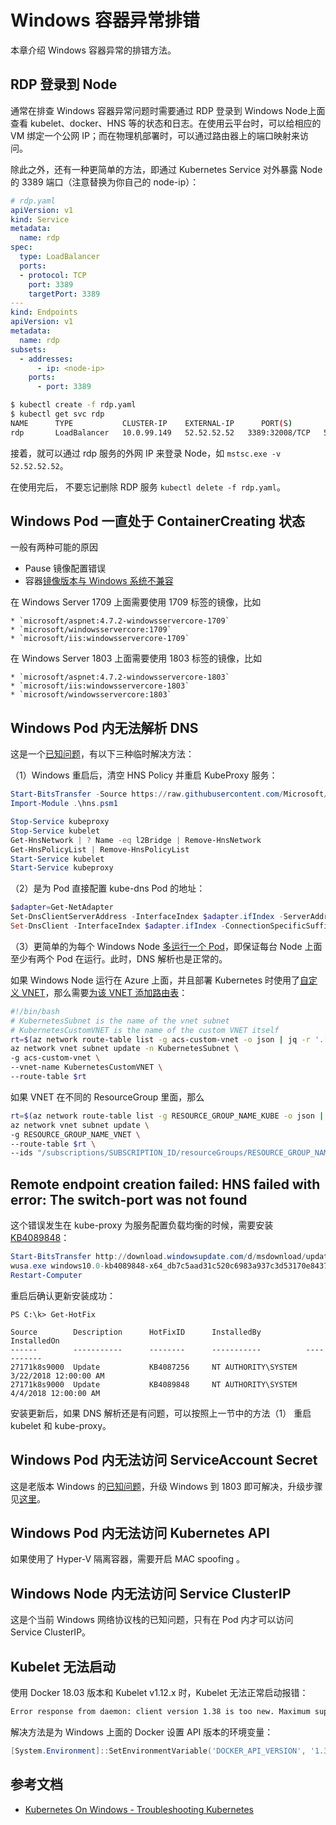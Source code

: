 # Windows 容器异常排错

本章介绍 Windows 容器异常的排错方法。

## RDP 登录到 Node

通常在排查 Windows 容器异常问题时需要通过 RDP 登录到 Windows Node上面查看 kubelet、docker、HNS 等的状态和日志。在使用云平台时，可以给相应的 VM 绑定一个公网 IP；而在物理机部署时，可以通过路由器上的端口映射来访问。

除此之外，还有一种更简单的方法，即通过 Kubernetes Service 对外暴露 Node 的 3389 端口（注意替换为你自己的 node-ip）：

```yaml
# rdp.yaml
apiVersion: v1
kind: Service
metadata:
  name: rdp
spec:
  type: LoadBalancer
  ports:
  - protocol: TCP
    port: 3389
    targetPort: 3389
---
kind: Endpoints
apiVersion: v1
metadata:
  name: rdp
subsets:
  - addresses:
      - ip: <node-ip>
    ports:
      - port: 3389
```

```sh
$ kubectl create -f rdp.yaml
$ kubectl get svc rdp
NAME      TYPE           CLUSTER-IP    EXTERNAL-IP      PORT(S)        AGE
rdp       LoadBalancer   10.0.99.149   52.52.52.52   3389:32008/TCP   5m
```

接着，就可以通过 rdp 服务的外网 IP 来登录 Node，如 `mstsc.exe -v 52.52.52.52`。

在使用完后， 不要忘记删除 RDP 服务 `kubectl delete -f rdp.yaml`。

## Windows Pod 一直处于 ContainerCreating 状态

一般有两种可能的原因

* Pause 镜像配置错误
* 容器[镜像版本与 Windows 系统不兼容](https://docs.microsoft.com/en-us/virtualization/windowscontainers/deploy-containers/version-compatibility)



在 Windows Server 1709 上面需要使用 1709 标签的镜像，比如

    * `microsoft/aspnet:4.7.2-windowsservercore-1709`
    * `microsoft/windowsservercore:1709`
    * `microsoft/iis:windowsservercore-1709`



在 Windows Server 1803 上面需要使用 1803 标签的镜像，比如

    * `microsoft/aspnet:4.7.2-windowsservercore-1803`
    * `microsoft/iis:windowsservercore-1803`
    * `microsoft/windowsservercore:1803`


## Windows Pod 内无法解析 DNS

这是一个[已知问题](https://github.com/Azure/acs-engine/issues/2027)，有以下三种临时解决方法：

（1）Windows 重启后，清空 HNS Policy 并重启 KubeProxy 服务：

```powershell
Start-BitsTransfer -Source https://raw.githubusercontent.com/Microsoft/SDN/master/Kubernetes/windows/hns.psm1
Import-Module .\hns.psm1

Stop-Service kubeproxy
Stop-Service kubelet
Get-HnsNetwork | ? Name -eq l2Bridge | Remove-HnsNetwork
Get-HnsPolicyList | Remove-HnsPolicyList
Start-Service kubelet
Start-Service kubeproxy
```

（2）是为 Pod 直接配置 kube-dns Pod 的地址：

```powershell
$adapter=Get-NetAdapter
Set-DnsClientServerAddress -InterfaceIndex $adapter.ifIndex -ServerAddresses 10.244.0.4,10.244.0.6
Set-DnsClient -InterfaceIndex $adapter.ifIndex -ConnectionSpecificSuffix "default.svc.cluster.local"
```

（3）更简单的为每个 Windows Node [多运行一个 Pod](https://github.com/Azure/acs-engine/issues/2027#issuecomment-373767442)，即保证每台 Node 上面至少有两个 Pod 在运行。此时，DNS 解析也是正常的。

如果 Windows Node 运行在 Azure 上面，并且部署 Kubernetes 时使用了[自定义 VNET](https://github.com/Azure/acs-engine/blob/master/docs/kubernetes/features.md#feat-custom-vnet)，那么需要[为该 VNET 添加路由表](https://github.com/Azure/acs-engine/blob/master/docs/custom-vnet.md#post-deployment-attach-cluster-route-table-to-vnet)：

```sh
#!/bin/bash
# KubernetesSubnet is the name of the vnet subnet
# KubernetesCustomVNET is the name of the custom VNET itself
rt=$(az network route-table list -g acs-custom-vnet -o json | jq -r '.[].id')
az network vnet subnet update -n KubernetesSubnet \
-g acs-custom-vnet \
--vnet-name KubernetesCustomVNET \
--route-table $rt
```

如果 VNET 在不同的 ResourceGroup 里面，那么

```sh
rt=$(az network route-table list -g RESOURCE_GROUP_NAME_KUBE -o json | jq -r '.[].id')
az network vnet subnet update \
-g RESOURCE_GROUP_NAME_VNET \
--route-table $rt \
--ids "/subscriptions/SUBSCRIPTION_ID/resourceGroups/RESOURCE_GROUP_NAME_VNET/providers/Microsoft.Network/VirtualNetworks/KUBERNETES_CUSTOM_VNET/subnets/KUBERNETES_SUBNET"
```

## Remote endpoint creation failed: HNS failed with error: The switch-port was not found

这个错误发生在 kube-proxy 为服务配置负载均衡的时候，需要安装 [KB4089848](https://support.microsoft.com/en-us/help/4089848/windows-10-update-kb4089848)：

```powershell
Start-BitsTransfer http://download.windowsupdate.com/d/msdownload/update/software/updt/2018/03/windows10.0-kb4089848-x64_db7c5aad31c520c6983a937c3d53170e84372b11.msu
wusa.exe windows10.0-kb4089848-x64_db7c5aad31c520c6983a937c3d53170e84372b11.msu
Restart-Computer
```

重启后确认更新安装成功：

```powershelgl
PS C:\k> Get-HotFix

Source        Description      HotFixID      InstalledBy          InstalledOn
------        -----------      --------      -----------          -----------
27171k8s9000  Update           KB4087256     NT AUTHORITY\SYSTEM  3/22/2018 12:00:00 AM
27171k8s9000  Update           KB4089848     NT AUTHORITY\SYSTEM  4/4/2018 12:00:00 AM
```

安装更新后，如果 DNS 解析还是有问题，可以按照上一节中的方法（1） 重启 kubelet 和 kube-proxy。

## Windows Pod 内无法访问 ServiceAccount Secret

这是老版本 Windows 的[已知问题](https://github.com/moby/moby/issues/28401)，升级 Windows 到 1803 即可解决，升级步骤见[这里](https://blogs.windows.com/windowsexperience/2018/04/30/how-to-get-the-windows-10-april-2018-update/)。

## Windows Pod 内无法访问 Kubernetes API

如果使用了 Hyper-V 隔离容器，需要开启 MAC spoofing 。

## Windows Node 内无法访问 Service ClusterIP

这是个当前 Windows 网络协议栈的已知问题，只有在 Pod 内才可以访问 Service ClusterIP。

## Kubelet 无法启动

使用 Docker 18.03 版本和 Kubelet v1.12.x 时，Kubelet 无法正常启动报错：

```sh
Error response from daemon: client version 1.38 is too new. Maximum supported API version is 1.37
```

解决方法是为 Windows 上面的 Docker 设置 API 版本的环境变量：

```powershell
[System.Environment]::SetEnvironmentVariable('DOCKER_API_VERSION', '1.37', [System.EnvironmentVariableTarget]::Machine)
```

## 参考文档

- [Kubernetes On Windows - Troubleshooting Kubernetes](https://docs.microsoft.com/en-us/virtualization/windowscontainers/kubernetes/common-problems)
